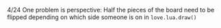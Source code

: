4/24
One problem is perspective: Half the pieces of the board need to be flipped depending on which side someone is on in `love.lua.draw()`